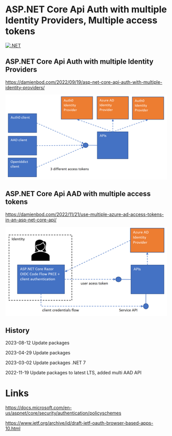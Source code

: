 
# ASP.NET Core Api Auth with multiple Identity Providers, Multiple access tokens

[![.NET](https://github.com/damienbod/AspNetCoreApiAuthMultiIdentityProvider/actions/workflows/dotnet.yml/badge.svg)](https://github.com/damienbod/AspNetCoreApiAuthMultiIdentityProvider/actions/workflows/dotnet.yml)

## ASP.NET Core Api Auth with multiple Identity Providers

https://damienbod.com/2022/09/19/asp-net-core-api-auth-with-multiple-identity-providers/

![multiple APIs same IDP](https://github.com/damienbod/AspNetCoreApiAuthMultiIdentityProvider/blob/main/images/api_multi_idps_01.png)

## ASP.NET Core Api AAD with multiple access tokens

https://damienbod.com/2022/11/21/use-multiple-azure-ad-access-tokens-in-an-asp-net-core-api/

![multiple AAD APIs same IDP](https://github.com/damienbod/AspNetCoreApiAuthMultiIdentityProvider/blob/main/images/multiApiAAD_01.png)


## History

2023-08-12 Update packages

2023-04-29 Update packages

2023-03-02 Update packages .NET 7

2022-11-19 Update packages to latest LTS, added multi AAD API

# Links

https://docs.microsoft.com/en-us/aspnet/core/security/authentication/policyschemes

https://www.ietf.org/archive/id/draft-ietf-oauth-browser-based-apps-10.html
